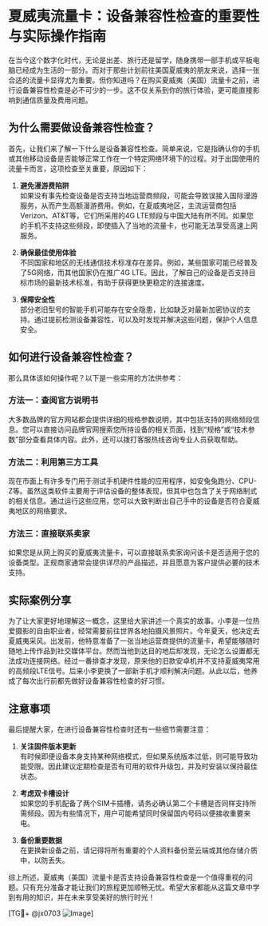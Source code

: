 # 夏威夷流量卡：设备兼容性检查的重要性与实际操作指南

在当今这个数字化时代，无论是出差、旅行还是留学，随身携带一部手机或平板电脑已经成为生活的一部分。而对于那些计划前往美国夏威夷的朋友来说，选择一张合适的流量卡显得尤为重要。但你知道吗？在购买夏威夷（美国）流量卡之前，进行设备兼容性检查是必不可少的一步。这不仅关系到你的旅行体验，更可能直接影响到通信质量及费用问题。

## 为什么需要做设备兼容性检查？

首先，让我们来了解一下什么是设备兼容性检查。简单来说，它是指确认你的手机或其他移动设备是否能够正常工作在一个特定网络环境下的过程。对于出国使用的流量卡而言，这项检查至关重要，原因如下：

1. **避免漫游费陷阱**  
   如果没有事先检查设备是否支持当地运营商频段，可能会导致误接入国际漫游服务，从而产生高额漫游费用。例如，在夏威夷地区，主流运营商包括Verizon、AT&T等，它们所采用的4G LTE频段与中国大陆有所不同。如果您的手机不支持这些频段，即使插入了当地的流量卡，也可能无法享受高速上网服务。

2. **确保最佳使用体验**  
   不同国家和地区的无线通信技术标准存在差异。例如，某些国家可能已经普及了5G网络，而其他国家仍在推广4G LTE。因此，了解自己的设备是否支持目标市场的最新技术标准，有助于获得更快更稳定的连接速度。

3. **保障安全性**  
   部分老旧型号的智能手机可能存在安全隐患，比如缺乏对最新加密协议的支持。通过提前检测设备兼容性，可以及时发现并解决这些问题，保护个人信息安全。

## 如何进行设备兼容性检查？

那么具体该如何操作呢？以下是一些实用的方法供参考：

### 方法一：查阅官方说明书
大多数品牌的官方网站都会提供详细的规格参数说明，其中包括支持的网络频段信息。您可以直接访问品牌官网搜索您所持设备的相关页面，找到“规格”或“技术参数”部分查看具体内容。此外，还可以拨打客服热线咨询专业人员获取帮助。

### 方法二：利用第三方工具
现在市面上有许多专门用于测试手机硬件性能的应用程序，如安兔兔跑分、CPU-Z等。虽然这类软件主要用于评估设备的整体表现，但其中也包含了关于网络制式的相关信息。通过运行这些应用，您可以大致判断出自己手中的设备是否符合夏威夷地区的网络要求。

### 方法三：直接联系卖家
如果您是从网上购买的夏威夷流量卡，可以直接联系卖家询问该卡是否适用于您的设备类型。正规商家通常会提供详尽的产品描述，并且愿意为客户提供必要的技术支持。

## 实际案例分享

为了让大家更好地理解这一概念，这里给大家讲述一个真实的故事。小李是一位热爱摄影的自由职业者，经常需要前往世界各地拍摄风景照片。今年夏天，他决定去夏威夷采风。出发前，他特意准备了一张当地运营商提供的流量卡，希望能够随时随地上传作品到社交媒体平台。然而当他到达目的地后却发现，无论怎么设置都无法成功连接网络。经过一番排查才发现，原来他的旧款安卓机并不支持夏威夷常用的高频段LTE信号。后来小李更换了一部新手机才顺利解决问题。从此以后，他养成了每次出行前都先做好设备兼容性检查的好习惯。

## 注意事项

最后提醒大家，在进行设备兼容性检查时还有一些细节需要注意：

1. **关注固件版本更新**  
   有时候即便设备本身支持某种网络模式，但如果系统版本过低，则可能导致功能受限。因此建议定期检查是否有可用的软件升级包，并及时安装以保持最佳状态。

2. **考虑双卡槽设计**  
   如果您的手机配备了两个SIM卡插槽，请务必确认第二个卡槽是否同样支持所需频段。因为有些情况下，用户可能希望同时保留国内号码以便接收重要来电。

3. **备份重要数据**  
   在更换新设备之前，请记得将所有重要的个人资料备份至云端或其他存储介质中，以防丢失。

综上所述，夏威夷（美国）流量卡是否支持设备兼容性检查是一个值得重视的问题。只有充分准备才能让我们的旅程更加顺畅无忧。希望大家都能从这篇文章中学到有用的知识，并在未来享受美好的旅行时光！

[TG💪+ @jx0703 ![Image](https://github.com/user-attachments/assets/dbca1d08-cadb-493c-b0ec-ad6f7a83f270)]